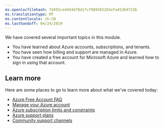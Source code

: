 ```yaml
---
ms.openlocfilehash: fd455ce4454d78d1fcf9895022b5efa453b97236
ms.translationtype: MT
ms.contentlocale: zh-CN
ms.lasthandoff: 04/24/2019
---
```

We have covered several important topics in this module. 

- You have learned about Azure accounts, subscriptions, and tenants.
- You have seen how billing and support are managed in Azure.
- You have created a free account for Microsoft Azure and learned how to sign in using that account. 

## <a name="learn-more"></a>Learn more

Here are some places to go to learn more about what we've covered today:

- [Azure Free Account FAQ](https://azure.microsoft.com/free/free-account-faq/)
- [Manage your Azure account](https://azure.microsoft.com/account/)
- [Azure subscription limits and constraints](https://docs.microsoft.com/azure/azure-subscription-service-limits)
- [Azure support plans](https://azure.microsoft.com/support/plans/)
- [Community support channels](https://azure.microsoft.com/support/community/)
